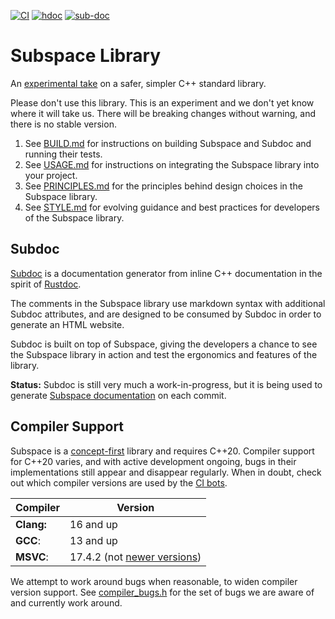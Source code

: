 [![CI](https://github.com/chromium/subspace/actions/workflows/ci.yml/badge.svg)](https://github.com/chromium/subspace/actions/workflows/ci.yml)
[![hdoc](https://github.com/chromium/subspace/actions/workflows/hdoc.yml/badge.svg)](https://docs.hdoc.io/danakj/subspace/)
[![sub-doc](https://github.com/chromium/subspace/actions/workflows/subdoc.yml/badge.svg)](https://danakj.github.io/subspace-docs/sus.html)
<!---
[![clang-doc](https://github.com/chromium/subspace/actions/workflows/clang-doc.yml/badge.svg)](https://danakj.github.io/subspace-docs/sus/#Namespaces)
-->
# Subspace Library

An [experimental take](https://danakj.github.io/2022/12/31/why-subspace.html)
on a safer, simpler C++ standard library.

Please don't use this library. This is an experiment and we don't yet know where
it will take us. There will be breaking changes without warning, and there is no
stable version.

1. See [BUILD.md](BUILD.md) for instructions on building Subspace and Subdoc
and running their tests.
1. See [USAGE.md](USAGE.md) for instructions on integrating the
Subspace library into your project.
1. See [PRINCIPLES.md](PRINCIPLES.md) for the principles behind design choices in
the Subspace library.
1. See [STYLE.md](STYLE.md) for evolving guidance and best practices for
developers of the Subspace library.

## Subdoc

[Subdoc](subdoc/) is a documentation generator from inline C++ documentation
in the spirit of
[Rustdoc](https://doc.rust-lang.org/rustdoc/what-is-rustdoc.html).

The comments in the Subspace library use markdown syntax with additional Subdoc
attributes, and are designed to be consumed by Subdoc in order to generate an
HTML website.

Subdoc is built on top of Subspace, giving the developers a chance to see the
Subspace library in action and test the ergonomics and features of the library.

**Status:**
Subdoc is still very much a work-in-progress, but it is being used to generate
[Subspace documentation](https://danakj.github.io/subspace-docs/sus/#Namespaces)
on each commit.

## Compiler Support

Subspace is a
[concept-first](https://en.cppreference.com/w/cpp/language/constraints)
library and requires C++20.
Compiler support for C++20 varies, and with active development ongoing, bugs in
their implementations still appear and disappear regularly. When in doubt,
check out which compiler versions are used by the
[CI bots](.github/workflows/ci.yml).

| Compiler   | Version |
|------------|---------|
| **Clang:** | 16 and up |
| **GCC**:   | 13 and up |
| **MSVC**:   | 17.4.2 (not [newer versions](https://github.com/chromium/subspace/issues/267)) |

We attempt to work around bugs when reasonable, to widen compiler version
support. See [compiler_bugs.h](sus/macros/__private/compiler_bugs.h) for
the set of bugs we are aware of and currently work around.

